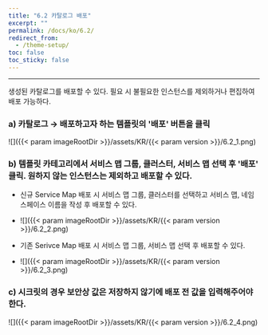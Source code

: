 ```yaml
---
title: "6.2 카탈로그 배포"
excerpt: ""
permalink: /docs/ko/6.2/
redirect_from:
  - /theme-setup/
toc: false
toc_sticky: false
---
```


---
생성된 카탈로그를 배포할 수 있다. 필요 시 불필요한 인스턴스를 제외하거나 편집하여 배포 가능하다.

### a\) 카탈로그 →  배포하고자 하는 템플릿의 '배포' 버튼을 클릭
![]({{< param imageRootDir >}}/assets/KR/{{< param version >}}/6.2_1.png)

### b\) 템플릿 카테고리에서 서비스 맵 그룹, 클러스터, 서비스 맵 선택 후 '배포' 클릭. 원하지 않는 인스턴스는 제외하고 배포할 수 있다.

* 신규 Service Map 배포 시 서비스 맵 그룹, 클러스터를 선택하고 서비스 맵, 네임스페이스 이름을 작성 후 배포할 수 있다.
* ![]({{< param imageRootDir >}}/assets/KR/{{< param version >}}/6.2_2.png)

* 기존 Serivce Map 배포 시 서비스 맵 그룹, 서비스 맵 선택 후 배포할 수 있다.
* ![]({{< param imageRootDir >}}/assets/KR/{{< param version >}}/6.2_3.png)

### c\) 시크릿의 경우 보안상 값은 저장하지 않기에 배포 전 값을 입력해주어야 한다.
![]({{< param imageRootDir >}}/assets/KR/{{< param version >}}/6.2_4.png)
